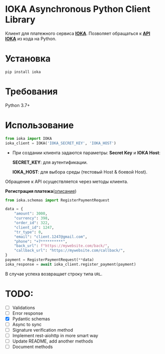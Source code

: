 IOKA Asynchronous Python Client Library
======================================

Клиент для платежного сервиса [**IOKA**](https://ioka.kz). Позволяет обращаться к [**API IOKA**](https://ioka.kz/documentation) из кода на Python.

Установка
=========
```shell script
pip install ioka
```

Требования
==========

Python 3.7+

Использование
=============

```python
from ioka import IOKA
ioka_client = IOKA('IOKA_SECRET_KEY', 'IOKA_HOST')
```
* При создании клиента задаются параметры: **Secret Key** и **IOKA Host**:

    **SECRET_KEY**: для аутентификации.
    
    **IOKA_HOST**: для выбора среды (тестовый Host & боевой Host).

Обращение к API осуществляется через методы клиента.

**Регистрация платежа**([описание](https://ioka.kz/documentation/payment-register))
```python
from ioka.schemas import RegisterPaymentRequest

data = {
    "amount": 3000,
    "currency": 398,
    "order_id": 322,
    "client_id": 1247,
    "tr_type": 0,
    "email": "client.1247@gmail.com",
    "phone": "+7**********",
    "back_url": f"https://mywebsite.com/back/",
    "callback_url": "https://mywebsite.com/callback/",
}
payment = RegisterPaymentRequest(**data)
ioka_response = await ioka_client.register_payment(payment)
```
В случае успеха возвращает строку типа ``URL``.

TODO:
=============
- [ ] Validations
- [ ] Error response
- [x] Pydantic schemas
- [ ] Async to sync
- [ ] Signature verification method
- [ ] Implement rest-aiohttp in more smart way
- [ ] Update README, add another methods
- [ ] Document methods